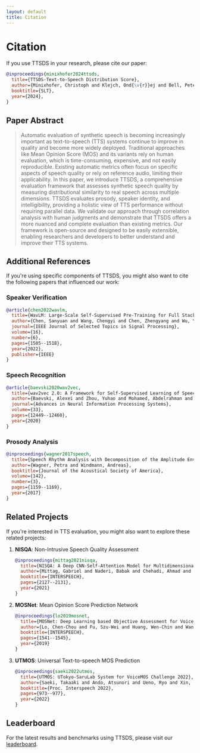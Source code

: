 ```yaml
---
layout: default
title: Citation
---
```


# Citation

If you use TTSDS in your research, please cite our paper:

```bibtex
@inproceedings{minixhofer2024ttsds,
  title={TTSDS-Text-to-Speech Distribution Score},
  author={Minixhofer, Christoph and Klejch, Ond{\v{r}}ej and Bell, Peter},
  booktitle={SLT},
  year={2024},
}
```

## Paper Abstract

> Automatic evaluation of synthetic speech is becoming increasingly important as text-to-speech (TTS) systems continue to improve in quality and become more widely deployed. Traditional approaches like Mean Opinion Score (MOS) and its variants rely on human evaluation, which is time-consuming, expensive, and not easily reproducible. Existing automatic metrics often focus on specific aspects of speech quality or rely on reference audio, limiting their applicability. In this paper, we introduce TTSDS, a comprehensive evaluation framework that assesses synthetic speech quality by measuring distributional similarity to real speech across multiple dimensions. TTSDS evaluates prosody, speaker identity, and intelligibility, providing a holistic view of TTS performance without requiring parallel data. We validate our approach through correlation analysis with human judgments and demonstrate that TTSDS offers a more nuanced and complete evaluation than existing metrics. Our framework is open-source and designed to be easily extensible, enabling researchers and developers to better understand and improve their TTS systems.

## Additional References

If you're using specific components of TTSDS, you might also want to cite the following papers that influenced our work:

### Speaker Verification

```bibtex
@article{chen2022wavlm,
  title={WavLM: Large-Scale Self-Supervised Pre-Training for Full Stack Speech Processing},
  author={Chen, Sanyuan and Wang, Chengyi and Chen, Zhengyang and Wu, Yu and Liu, Shujie and Chen, Zhuo and Li, Jinyu and Kanda, Naoyuki and Yoshioka, Takuya and Xiao, Xiong and others},
  journal={IEEE Journal of Selected Topics in Signal Processing},
  volume={16},
  number={6},
  pages={1505--1518},
  year={2022},
  publisher={IEEE}
}
```

### Speech Recognition

```bibtex
@article{baevski2020wav2vec,
  title={wav2vec 2.0: A Framework for Self-Supervised Learning of Speech Representations},
  author={Baevski, Alexei and Zhou, Yuhao and Mohamed, Abdelrahman and Auli, Michael},
  journal={Advances in Neural Information Processing Systems},
  volume={33},
  pages={12449--12460},
  year={2020}
}
```

### Prosody Analysis

```bibtex
@inproceedings{wagner2017speech,
  title={Speech Rhythm Analysis with Decomposition of the Amplitude Envelope: Characterizing Rhythmic Patterns within and across Languages},
  author={Wagner, Petra and Windmann, Andreas},
  booktitle={Journal of the Acoustical Society of America},
  volume={142},
  number={3},
  pages={1159--1169},
  year={2017}
}
```

## Related Projects

If you're interested in TTS evaluation, you might also want to explore these related projects:

1. **NISQA**: Non-Intrusive Speech Quality Assessment
   ```bibtex
   @inproceedings{mittag2021nisqa,
     title={NISQA: A Deep CNN-Self-Attention Model for Multidimensional Speech Quality Prediction with Crowdsourced MOS Annotations},
     author={Mittag, Gabriel and Naderi, Babak and Chehadi, Ahmad and M{\"o}ller, Sebastian},
     booktitle={INTERSPEECH},
     pages={2127--2131},
     year={2021}
   }
   ```

2. **MOSNet**: Mean Opinion Score Prediction Network
   ```bibtex
   @inproceedings{lo2019mosnet,
     title={MOSNet: Deep Learning based Objective Assessment for Voice Conversion},
     author={Lo, Chen-Chou and Fu, Szu-Wei and Huang, Wen-Chin and Wang, Xin and Yamagishi, Junichi and Tsao, Yu and Wang, Hsin-Min},
     booktitle={INTERSPEECH},
     pages={1541--1545},
     year={2019}
   }
   ```

3. **UTMOS**: Universal Text-to-speech MOS Prediction
   ```bibtex
   @inproceedings{saeki2022utmos,
     title={UTMOS: UTokyo-SaruLab System for VoiceMOS Challenge 2022},
     author={Saeki, Takaaki and Ando, Atsunori and Ueno, Ryo and Xin, Yuki and Takamichi, Shinnosuke and Yamagishi, Junichi and Mochizuki, Hideyuki},
     booktitle={Proc. Interspeech 2022},
     pages={973--977},
     year={2022}
   }
   ```

## Leaderboard

For the latest results and benchmarks using TTSDS, please visit our [leaderboard](https://ttsdsbenchmark.com). 
